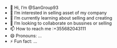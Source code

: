 - 👋 Hi, I’m @SanGroup93
- 👀 I’m interested in selling asset of my company
- 🌱 I’m currently learning about selling and creating 
- 💞️ I’m looking to collaborate on bussines or selling
- 📫 How to reach me :+355682043111
- 😄 Pronouns: ...
- ⚡ Fun fact: ...

<!---
SanGroup93/SanGroup93 is a ✨ special ✨ repository because its `README.md` (this file) appears on your GitHub profile.
You can click the Preview link to take a look at your changes.
--->
